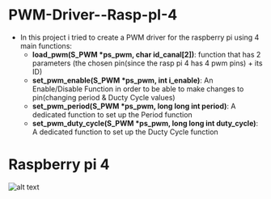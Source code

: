 # PWM-Driver--Rasp-pI-4
- In this project i tried to create a PWM driver for the raspberry pi using 4 main functions:
    * **load_pwm(S_PWM *ps_pwm, char id_canal[2])**: function that has 2 parameters (the chosen pin(since the rasp pi 4 has 4 pwm pins) + its ID)
    * **set_pwm_enable(S_PWM *ps_pwm, int i_enable)**: An Enable/Disable Function in order to be able to make changes to pin(changing period & Ducty Cycle values)
    * **set_pwm_period(S_PWM *ps_pwm, long long int period)**: A dedicated function to set up the Period function
    * **set_pwm_duty_cycle(S_PWM *ps_pwm, long long int duty_cycle)**: A dedicated function to set up the Ducty Cycle function

# Raspberry pi 4
![alt text](https://www.electronicwings.com/storage/PlatformSection/TopicContent/304/description/Raspberry%20pi%203%20PWM%20pins.png)
